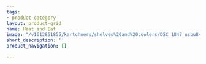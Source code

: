 ```yaml
---
tags:
- product-category
layout: product-grid
name: Heat and Eat
image: "/v1613851855/kartchners/shelves%20and%20coolers/DSC_1847_usbu8y.jpg"
short_description: ''
product_navigation: []

---
```

